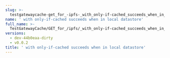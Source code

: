 ```yaml
---
slug: >-
  testgatewaycache-get_for_-ipfs-_with_only-if-cached_succeeds_when_in_local_datastore
name: ' with only-if-cached succeeds when in local datastore'
full_name: >-
  TestGatewayCache/GET_for_/ipfs/_with_only-if-cached_succeeds_when_in_local_datastore
versions:
  - dev-44b0eaa-dirty
  - v0.0.2
title: ' with only-if-cached succeeds when in local datastore'
---
```


